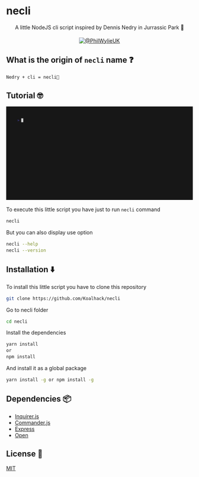 # necli

<p align="center">
A little NodeJS cli script inspired by Dennis Nedry in Jurrassic Park 🦖 </br></br>
<a target="_blank" href="https://www.youtube.com/watch?v=RfiQYRn7fBg"><img align="center" src="https://img.youtube.com/vi/RfiQYRn7fBg/0.jpg" alt="@PhilWylieUK"/></a>
</p>

## What is the origin of `necli` name ❓

```
Nedry + cli = necli🎉
```

## Tutorial 🤓

![demo](./assets/demo.gif)

To execute this little script you have just to run `necli` command

```bash
necli
```

But you can also display use option

```bash
necli --help
necli --version
```

## Installation ⬇️

To install this little script you have to clone this repository

```bash
git clone https://github.com/Koalhack/necli
```

Go to necli folder

```bash
cd necli
```

Install the dependencies

```bash
yarn install
or
npm install
```

And install it as a global package

```bash
yarn install -g or npm install -g
```

## Dependencies 📦

- [Inquirer.js](https://www.npmjs.com/package/inquirer)
- [Commander.js](https://www.npmjs.com/package/commander)
- [Express](https://www.npmjs.com/package/express)
- [Open](https://www.npmjs.com/package/open)

## License 📓

[MIT](https://github.com/Koalhack/necli/raw/main/LICENSE)
